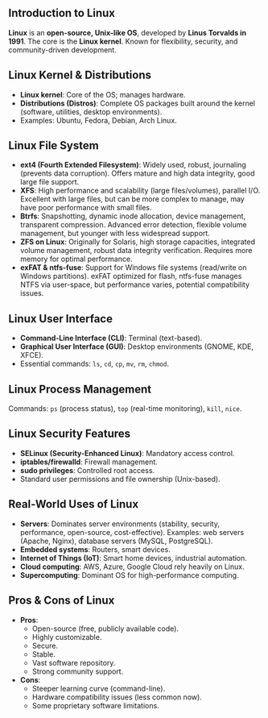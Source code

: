 ## Introduction to Linux

**Linux** is an **open-source, Unix-like OS**, developed by **Linus Torvalds in 1991**.  The core is the **Linux kernel**.  Known for flexibility, security, and community-driven development.

## Linux Kernel & Distributions

*   **Linux kernel**: Core of the OS; manages hardware.
*   **Distributions (Distros)**: Complete OS packages built around the kernel (software, utilities, desktop environments).
*   Examples: Ubuntu, Fedora, Debian, Arch Linux.

## Linux File System

*   **ext4 (Fourth Extended Filesystem)**: Widely used, robust, journaling (prevents data corruption). Offers mature and high data integrity, good large file support.
*   **XFS**: High performance and scalability (large files/volumes), parallel I/O.  Excellent with large files, but can be more complex to manage, may have poor performance with small files.
*   **Btrfs**: Snapshotting, dynamic inode allocation, device management, transparent compression. Advanced error detection, flexible volume management, but younger with less widespread support.
*    **ZFS on Linux**: Originally for Solaris, high storage capacities, integrated volume management, robust data integrity verification. Requires more memory for optimal performance.
*   **exFAT & ntfs-fuse**: Support for Windows file systems (read/write on Windows partitions). exFAT optimized for flash, ntfs-fuse manages NTFS via user-space, but performance varies, potential compatibility issues.

## Linux User Interface

*   **Command-Line Interface (CLI)**: Terminal (text-based).
*   **Graphical User Interface (GUI)**: Desktop environments (GNOME, KDE, XFCE).
*   Essential commands: `ls`, `cd`, `cp`, `mv`, `rm`, `chmod`.

## Linux Process Management

Commands: `ps` (process status), `top` (real-time monitoring), `kill`, `nice`.

## Linux Security Features

*   **SELinux (Security-Enhanced Linux)**: Mandatory access control.
*   **iptables/firewalld**: Firewall management.
*   **sudo privileges**: Controlled root access.
*   Standard user permissions and file ownership (Unix-based).

## Real-World Uses of Linux

*   **Servers**: Dominates server environments (stability, security, performance, open-source, cost-effective).  Examples: web servers (Apache, Nginx), database servers (MySQL, PostgreSQL).
*   **Embedded systems**: Routers, smart devices.
*   **Internet of Things (IoT)**: Smart home devices, industrial automation.
*   **Cloud computing**: AWS, Azure, Google Cloud rely heavily on Linux.
*   **Supercomputing**: Dominant OS for high-performance computing.

## Pros & Cons of Linux

*   **Pros**:
    *   Open-source (free, publicly available code).
    *   Highly customizable.
    *   Secure.
    *   Stable.
    *   Vast software repository.
    *   Strong community support.
*   **Cons**:
    *   Steeper learning curve (command-line).
    *   Hardware compatibility issues (less common now).
    *   Some proprietary software limitations.